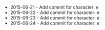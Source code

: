 - 2015-06-21 - Add commit for character: e
- 2015-06-22 - Add commit for character: e
- 2015-06-23 - Add commit for character: e
- 2015-06-24 - Add commit for character: e
